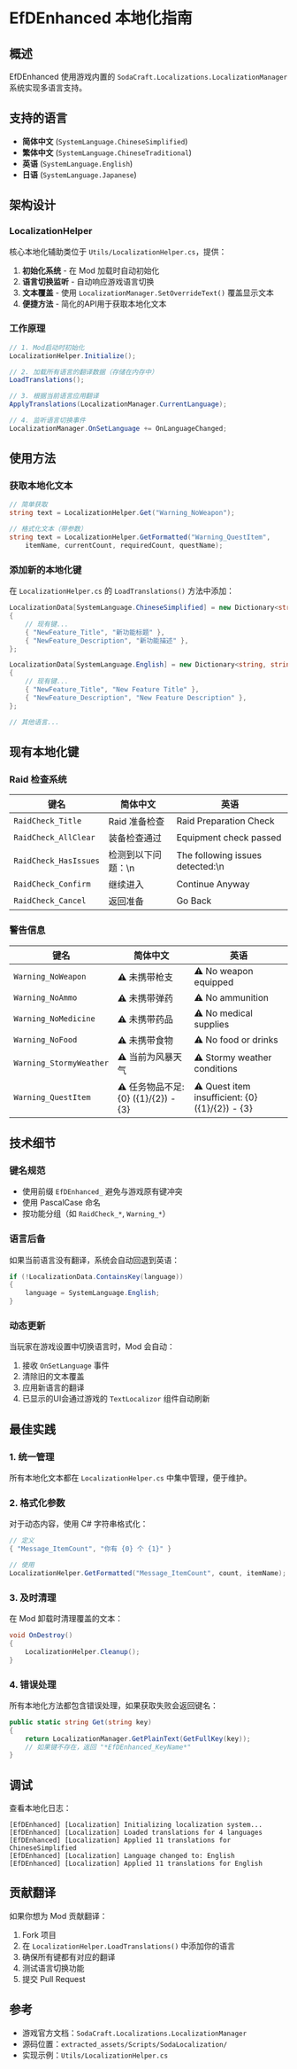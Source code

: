 # EfDEnhanced 本地化指南

## 概述

EfDEnhanced 使用游戏内置的 `SodaCraft.Localizations.LocalizationManager` 系统实现多语言支持。

## 支持的语言

- **简体中文** (`SystemLanguage.ChineseSimplified`)
- **繁体中文** (`SystemLanguage.ChineseTraditional`) 
- **英语** (`SystemLanguage.English`)
- **日语** (`SystemLanguage.Japanese`)

## 架构设计

### LocalizationHelper

核心本地化辅助类位于 `Utils/LocalizationHelper.cs`，提供：

1. **初始化系统** - 在 Mod 加载时自动初始化
2. **语言切换监听** - 自动响应游戏语言切换
3. **文本覆盖** - 使用 `LocalizationManager.SetOverrideText()` 覆盖显示文本
4. **便捷方法** - 简化的API用于获取本地化文本

### 工作原理

```csharp
// 1. Mod启动时初始化
LocalizationHelper.Initialize();

// 2. 加载所有语言的翻译数据（存储在内存中）
LoadTranslations();

// 3. 根据当前语言应用翻译
ApplyTranslations(LocalizationManager.CurrentLanguage);

// 4. 监听语言切换事件
LocalizationManager.OnSetLanguage += OnLanguageChanged;
```

## 使用方法

### 获取本地化文本

```csharp
// 简单获取
string text = LocalizationHelper.Get("Warning_NoWeapon");

// 格式化文本（带参数）
string text = LocalizationHelper.GetFormatted("Warning_QuestItem", 
    itemName, currentCount, requiredCount, questName);
```

### 添加新的本地化键

在 `LocalizationHelper.cs` 的 `LoadTranslations()` 方法中添加：

```csharp
LocalizationData[SystemLanguage.ChineseSimplified] = new Dictionary<string, string>
{
    // 现有键...
    { "NewFeature_Title", "新功能标题" },
    { "NewFeature_Description", "新功能描述" },
};

LocalizationData[SystemLanguage.English] = new Dictionary<string, string>
{
    // 现有键...
    { "NewFeature_Title", "New Feature Title" },
    { "NewFeature_Description", "New Feature Description" },
};

// 其他语言...
```

## 现有本地化键

### Raid 检查系统

| 键名 | 简体中文 | 英语 |
|------|---------|------|
| `RaidCheck_Title` | Raid 准备检查 | Raid Preparation Check |
| `RaidCheck_AllClear` | 装备检查通过 | Equipment check passed |
| `RaidCheck_HasIssues` | 检测到以下问题：\n | The following issues detected:\n |
| `RaidCheck_Confirm` | 继续进入 | Continue Anyway |
| `RaidCheck_Cancel` | 返回准备 | Go Back |

### 警告信息

| 键名 | 简体中文 | 英语 |
|------|---------|------|
| `Warning_NoWeapon` | ⚠ 未携带枪支 | ⚠ No weapon equipped |
| `Warning_NoAmmo` | ⚠ 未携带弹药 | ⚠ No ammunition |
| `Warning_NoMedicine` | ⚠ 未携带药品 | ⚠ No medical supplies |
| `Warning_NoFood` | ⚠ 未携带食物 | ⚠ No food or drinks |
| `Warning_StormyWeather` | ⚠ 当前为风暴天气 | ⚠ Stormy weather conditions |
| `Warning_QuestItem` | ⚠ 任务物品不足: {0} ({1}/{2}) - {3} | ⚠ Quest item insufficient: {0} ({1}/{2}) - {3} |

## 技术细节

### 键名规范

- 使用前缀 `EfDEnhanced_` 避免与游戏原有键冲突
- 使用 PascalCase 命名
- 按功能分组（如 `RaidCheck_*`, `Warning_*`）

### 语言后备

如果当前语言没有翻译，系统会自动回退到英语：

```csharp
if (!LocalizationData.ContainsKey(language))
{
    language = SystemLanguage.English;
}
```

### 动态更新

当玩家在游戏设置中切换语言时，Mod 会自动：

1. 接收 `OnSetLanguage` 事件
2. 清除旧的文本覆盖
3. 应用新语言的翻译
4. 已显示的UI会通过游戏的 `TextLocalizor` 组件自动刷新

## 最佳实践

### 1. 统一管理

所有本地化文本都在 `LocalizationHelper.cs` 中集中管理，便于维护。

### 2. 格式化参数

对于动态内容，使用 C# 字符串格式化：

```csharp
// 定义
{ "Message_ItemCount", "你有 {0} 个 {1}" }

// 使用
LocalizationHelper.GetFormatted("Message_ItemCount", count, itemName);
```

### 3. 及时清理

在 Mod 卸载时清理覆盖的文本：

```csharp
void OnDestroy()
{
    LocalizationHelper.Cleanup();
}
```

### 4. 错误处理

所有本地化方法都包含错误处理，如果获取失败会返回键名：

```csharp
public static string Get(string key)
{
    return LocalizationManager.GetPlainText(GetFullKey(key));
    // 如果键不存在，返回 "*EfDEnhanced_KeyName*"
}
```

## 调试

查看本地化日志：

```
[EfDEnhanced] [Localization] Initializing localization system...
[EfDEnhanced] [Localization] Loaded translations for 4 languages
[EfDEnhanced] [Localization] Applied 11 translations for ChineseSimplified
[EfDEnhanced] [Localization] Language changed to: English
[EfDEnhanced] [Localization] Applied 11 translations for English
```

## 贡献翻译

如果你想为 Mod 贡献翻译：

1. Fork 项目
2. 在 `LocalizationHelper.LoadTranslations()` 中添加你的语言
3. 确保所有键都有对应的翻译
4. 测试语言切换功能
5. 提交 Pull Request

## 参考

- 游戏官方文档：`SodaCraft.Localizations.LocalizationManager`
- 源码位置：`extracted_assets/Scripts/SodaLocalization/`
- 实现示例：`Utils/LocalizationHelper.cs`

